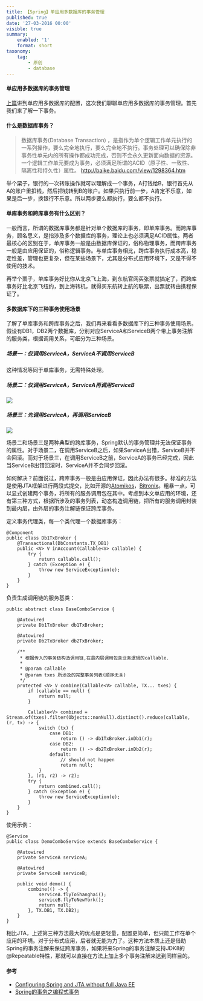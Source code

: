 ```yaml
---
title: 【Spring】单应用多数据库的事务管理
published: true
date: '27-03-2016 00:00'
visible: true
summary:
    enabled: '1'
    format: short
taxonomy:
    tag:
        - 原创
        - database
---
```


#### 单应用多数据库的事务管理

[上篇](http://emacoo.cn/blog/spring-boot-multi-db)讲到单应用多数据库的配置，这次我们聊聊单应用多数据库的事务管理。首先我们来了解一下事务。

#### 什么是数据库事务？

> 数据库事务(Database Transaction) ，是指作为单个逻辑工作单元执行的一系列操作，要么完全地执行，要么完全地不执行。事务处理可以确保除非事务性单元内的所有操作都成功完成，否则不会永久更新面向数据的资源。一个逻辑工作单元要成为事务，必须满足所谓的ACID（原子性、一致性、隔离性和持久性）属性。
> http://baike.baidu.com/view/1298364.htm

举个栗子，银行的一次转账操作就可以理解成一个事务，A打钱给B，银行首先从A的账户里扣钱，然后把钱转到B的账户。如果只执行前一步，A肯定不乐意，如果是后一步，换银行不乐意。所以两步要么都执行，要么都不执行。

#### 单库事务和跨库事务有什么区别？

一般而言，所谓的数据库事务都是针对单个数据库的事务，即单库事务。而跨库事务，顾名思义，是指涉及多个数据库的事务，理论上也必须满足ACID属性。两者最核心的区别在于，单库事务一般是由数据库保证的，俗称物理事务，而跨库事务一般是由应用保证的，俗称逻辑事务。与单库事务相比，跨库事务执行成本高，稳定性差，管理也更复杂，但在某些场景下，尤其是分布式应用环境下，又是不得不使用的技术。

再举个栗子，单库事务好比你从北京飞上海，到东航官网买张票就搞定了，而跨库事务好比北京飞纽约，到上海转机，就得买东航转上航的联票，出票就转由携程保证了。

#### 多数据库下的三种事务使用场景

了解了单库事务和跨库事务之后，我们再来看看多数据库下的三种事务使用场景。假设有DB1，DB2两个数据库，分别对应ServiceA和ServiceB两个带上事务注解的服务类，根据调用关系，可细分为三种场景。

##### 场景一：仅调用ServiceA，ServiceA不调用ServiceB

这种情况等同于单库事务，无需特殊处理。

##### 场景二：仅调用ServiceA，ServiceA再调用ServiceB

![](QQ20160327-0.png)


##### 场景三：先调用ServiceA，再调用ServiceB

![](QQ20160327-1.png)

场景二和场景三是两种典型的跨库事务，Spring默认的事务管理并无法保证事务的属性。对于场景二，在调用ServiceB之后，如果ServiceA出错，ServiceB并不会回滚。而对于场景三，在调用ServiceB之前，ServiceA的事务已经完成，因此当ServiceB出错回滚时，ServiceA并不会同步回滚。

如何解决？前面说过，跨库事务一般是由应用保证，因此办法有很多。标准的方法是使用JTA框架进行两段式提交，比如开源的[Atomikos](https://www.atomikos.com/Main/WebHome)，[Bitronix](https://github.com/bitronix/btm)。粗暴一点，可以显式创建两个事务，将所有的服务调用包在其中。考虑到本文单应用的环境，还有第三种方式，根据所涉及的事务列表，动态构造调用链，把所有的服务调用封装到最内层，由外层的事务注解链保证跨库事务。

定义事务代理类，每一个类代理一个数据库事务：
    
    @Component
    public class Db1TxBroker {
        @Transactional(DbConstants.TX_DB1)
        public <V> V inAccount(Callable<V> callable) {
            try {
                return callable.call();
            } catch (Exception e) {
                throw new ServiceException(e);
            }
        }
    }

负责生成调用链的服务基类：

    public abstract class BaseComboService {

        @Autowired
        private Db1TxBroker db1TxBroker;

        @Autowired
        private Db2TxBroker db2TxBroker;

        /**
         * 根据传入的事务链构造调用链,在最内层调用包含业务逻辑的callable.
         *
         * @param callable
         * @param txes 所涉及的完整事务列表(顺序无关)
         */
        protected <V> V combine(Callable<V> callable, TX... txes) {
            if (callable == null) {
                return null;
            }

            Callable<V> combined = Stream.of(txes).filter(Objects::nonNull).distinct().reduce(callable, (r, tx) -> {
                switch (tx) {
                    case DB1:
                        return () -> db1TxBroker.inDb1(r);
                    case DB2:
                        return () -> db2TxBroker.inDb2(r);
                    default:
                        // should not happen
                        return null;
                }
            }, (r1, r2) -> r2);
            try {
                return combined.call();
            } catch (Exception e) {
                throw new ServiceException(e);
            }
        }
    }

使用示例：

    @Service
    public class DemoComboService extends BaseComboService {

        @Autowired
        private ServiceA serviceA;

        @Autowired
        private ServiceB serviceB;

        public void demo() {
            combine(() -> {
                serviceA.flyToShanghai();
                serviceB.flyToNewYork();
                return null;
            }, TX.DB1, TX.DB2);
        }
    }

相比JTA，上述第三种方法最大的优点是更轻量，配置更简单，但只能工作在单个应用的环境。对于分布式应用，后者就无能为力了。这种方法本质上还是借助Spring的事务注解来保证跨库事务，如果将来Spring的事务注解支持JDK8的@Repeatable特性，那就可以直接在方法上加上多个事务注解来达到同样目的。

#### 参考

- [Configuring Spring and JTA without full Java EE](https://spring.io/blog/2011/08/15/configuring-spring-and-jta-without-full-java-ee/)
- [Spring的事务之编程式事务](http://jinnianshilongnian.iteye.com/blog/1441271)


